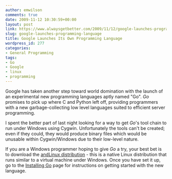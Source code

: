 ```yaml
---
author: emwilson
comments: true
date: 2009-11-12 10:30:59+00:00
layout: post
link: https://www.alwaysgetbetter.com/2009/11/12/google-launches-programming-language/
slug: google-launches-programming-language
title: Google Launches Its Own Programming Language
wordpress_id: 277
categories:
- General Programming
tags:
- Go
- Google
- linux
- programming
---
```


Google has taken another step toward world domination with the launch of an experimental new programming languages aptly named "Go". _Go_ promises to pick up where C and Python left off, providing programmers with a new garbage-collecting low level languages suited to efficient server programming.

I spent the better part of last night looking for a way to get _Go_'s tool chain to run under Windows using Cygwin. Unfortunately the tools can't be created; even if they could, they would produce binary files which would be unusable within Cygwin/Windows due to their low-level nature.

If you are a Windows programmer hoping to give _Go_ a try, your best bet is to download the [andLinux distribution](http://www.andlinux.org/) - this is a native Linux distribution that runs similar to a virtual machine under Windows. Once you have set it up, go to the [Installing Go](http://golang.org/doc/install.html) page for instructions on getting started with the new language.
